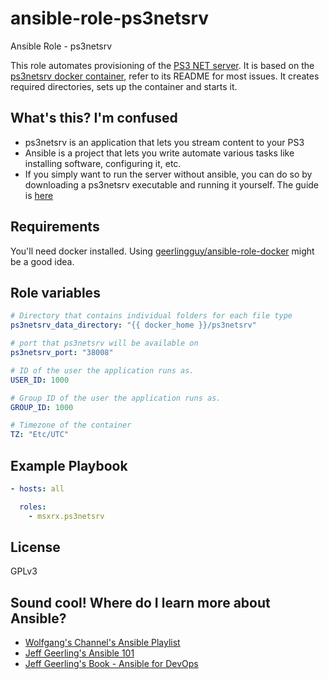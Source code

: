 # ansible-role-ps3netsrv

Ansible Role - ps3netsrv

This role automates provisioning of the [PS3 NET server](https://github.com/aldostools/webMAN-MOD/wiki/~-PS3-NET-Server). It is based on the [ps3netsrv docker container](shawly/docker-ps3netsrv), refer to its README for most issues. It creates required directories, sets up the container and starts it.

## What's this? I'm confused

- ps3netsrv is an application that lets you stream content to your PS3
- Ansible is a project that lets you write automate various tasks like installing software, configuring it, etc.
- If you simply want to run the server without ansible, you can do so by downloading a ps3netsrv executable and running it yourself. The guide is [here](https://github.com/aldostools/webMAN-MOD/wiki/~-PS3-NET-Server)

## Requirements

You'll need docker installed. Using [geerlingguy/ansible-role-docker](geerlingguy/ansible-role-docker) might be a good idea.

## Role variables

```yaml
# Directory that contains individual folders for each file type
ps3netsrv_data_directory: "{{ docker_home }}/ps3netsrv"

# port that ps3netsrv will be available on
ps3netsrv_port: "38008"

# ID of the user the application runs as.
USER_ID: 1000

# Group ID of the user the application runs as.
GROUP_ID: 1000

# Timezone of the container
TZ: "Etc/UTC"
```

## Example Playbook

```yaml
- hosts: all

  roles:
    - msxrx.ps3netsrv
```

## License

GPLv3

## Sound cool! Where do I learn more about Ansible?

- [Wolfgang's Channel's Ansible Playlist](https://www.youtube.com/watch?v=Z7p9-m4cimg&list=PLkxWXio1KmRoZd88WbrnSnQM5MJY5PjH2)
- [Jeff Geerling's Ansible 101](https://www.youtube.com/watch?v=goclfp6a2IQ&list=PL2_OBreMn7FqZkvMYt6ATmgC0KAGGJNAN)
- [Jeff Geerling's Book - Ansible for DevOps](https://github.com/geerlingguy/ansible-for-devops-manuscript)
